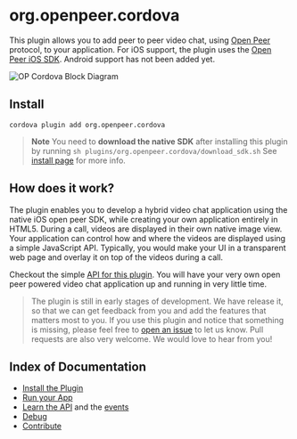 # org.openpeer.cordova
This plugin allows you to add peer to peer video chat, using
[Open Peer](http://openpeer.org/) protocol, to your application. For iOS support,
the plugin uses the [Open Peer iOS SDK](https://github.com/openpeer/opios).
Android support has not been added yet.

![OP Cordova Block Diagram](https://s3.amazonaws.com/assets.hookflash.me/github.com-openpeer-opcordova/images/opcordova_block_diag.png)

## Install
`cordova plugin add org.openpeer.cordova`

> **Note** You need to **download the native SDK** after installing this plugin by
> running `sh plugins/org.openpeer.cordova/download_sdk.sh`
> See [install page](https://github.com/openpeer/op-cordova/blob/master/doc/Install.md) for more info.

## How does it work?
The plugin enables you to develop a hybrid video chat application using the
native iOS open peer SDK, while creating your own application entirely in HTML5.
During a call, videos are displayed in their own native image view.
Your application can control how and where the videos are displayed using a
simple JavaScript API. Typically, you would make your UI in a transparent
web page and overlay it on top of the videos during a call.

Checkout the simple [API for this plugin](https://github.com/openpeer/op-cordova/blob/master/doc/API.md).
You will have your very own open peer powered video chat application up and
running in very little time.

>The plugin is still in early stages of development. We have release it, so that
>we can get feedback from you and add the features that matters most to you.
>If you use this plugin and notice that something is missing,
>please feel free to [open an issue](https://github.com/openpeer/op-cordova/issues?state=open) to let us know.
>Pull requests are also very welcome. We would love to hear from you!

## Index of Documentation

* [Install the Plugin](https://github.com/openpeer/op-cordova/blob/master/doc/Install.md)
* [Run your App](https://github.com/openpeer/op-cordova/blob/master/doc/Run.md)
* [Learn the API](https://github.com/openpeer/op-cordova/blob/master/doc/API.md) and the [events](https://github.com/openpeer/op-cordova/blob/master/doc/Events.md)
* [Debug](https://github.com/openpeer/op-cordova/blob/master/doc/Debug.md)
* [Contribute](https://github.com/openpeer/op-cordova/blob/master/doc/Contributing.md)
